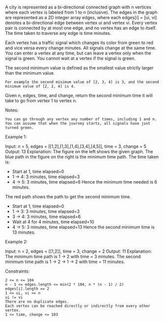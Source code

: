 A city is represented as a bi-directional connected graph with n vertices where each vertex is labeled from 1 to n (inclusive). The edges in the graph are represented as a 2D integer array edges, where each edges[i] = [ui, vi] denotes a bi-directional edge between vertex ui and vertex vi. Every vertex pair is connected by at most one edge, and no vertex has an edge to itself. The time taken to traverse any edge is time minutes.

Each vertex has a traffic signal which changes its color from green to red and vice versa every change minutes. All signals change at the same time. You can enter a vertex at any time, but can leave a vertex only when the signal is green. You cannot wait at a vertex if the signal is green.

The second minimum value is defined as the smallest value strictly larger than the minimum value.

    For example the second minimum value of [2, 3, 4] is 3, and the second minimum value of [2, 2, 4] is 4.

Given n, edges, time, and change, return the second minimum time it will take to go from vertex 1 to vertex n.

Notes:

    You can go through any vertex any number of times, including 1 and n.
    You can assume that when the journey starts, all signals have just turned green.

Example 1:



Input: n = 5, edges = [[1,2],[1,3],[1,4],[3,4],[4,5]], time = 3, change = 5
Output: 13
Explanation:
The figure on the left shows the given graph.
The blue path in the figure on the right is the minimum time path.
The time taken is:

- Start at 1, time elapsed=0
- 1 -> 4: 3 minutes, time elapsed=3
- 4 -> 5: 3 minutes, time elapsed=6
  Hence the minimum time needed is 6 minutes.

The red path shows the path to get the second minimum time.

- Start at 1, time elapsed=0
- 1 -> 3: 3 minutes, time elapsed=3
- 3 -> 4: 3 minutes, time elapsed=6
- Wait at 4 for 4 minutes, time elapsed=10
- 4 -> 5: 3 minutes, time elapsed=13
  Hence the second minimum time is 13 minutes.

Example 2:

Input: n = 2, edges = [[1,2]], time = 3, change = 2
Output: 11
Explanation:
The minimum time path is 1 -> 2 with time = 3 minutes.
The second minimum time path is 1 -> 2 -> 1 -> 2 with time = 11 minutes.

Constraints:

    2 <= n <= 104
    n - 1 <= edges.length <= min(2 * 104, n * (n - 1) / 2)
    edges[i].length == 2
    1 <= ui, vi <= n
    ui != vi
    There are no duplicate edges.
    Each vertex can be reached directly or indirectly from every other vertex.
    1 <= time, change <= 103
